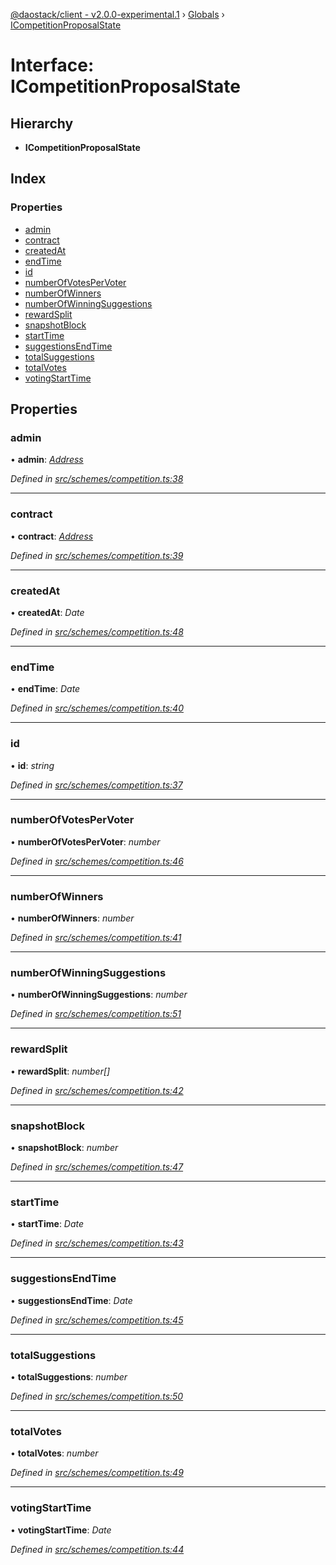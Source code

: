 [@daostack/client - v2.0.0-experimental.1](../README.md) › [Globals](../globals.md) › [ICompetitionProposalState](icompetitionproposalstate.md)

# Interface: ICompetitionProposalState

## Hierarchy

* **ICompetitionProposalState**

## Index

### Properties

* [admin](icompetitionproposalstate.md#admin)
* [contract](icompetitionproposalstate.md#contract)
* [createdAt](icompetitionproposalstate.md#createdat)
* [endTime](icompetitionproposalstate.md#endtime)
* [id](icompetitionproposalstate.md#id)
* [numberOfVotesPerVoter](icompetitionproposalstate.md#numberofvotespervoter)
* [numberOfWinners](icompetitionproposalstate.md#numberofwinners)
* [numberOfWinningSuggestions](icompetitionproposalstate.md#numberofwinningsuggestions)
* [rewardSplit](icompetitionproposalstate.md#rewardsplit)
* [snapshotBlock](icompetitionproposalstate.md#snapshotblock)
* [startTime](icompetitionproposalstate.md#starttime)
* [suggestionsEndTime](icompetitionproposalstate.md#suggestionsendtime)
* [totalSuggestions](icompetitionproposalstate.md#totalsuggestions)
* [totalVotes](icompetitionproposalstate.md#totalvotes)
* [votingStartTime](icompetitionproposalstate.md#votingstarttime)

## Properties

###  admin

• **admin**: *[Address](../globals.md#address)*

*Defined in [src/schemes/competition.ts:38](https://github.com/daostack/client/blob/6c661ff/src/schemes/competition.ts#L38)*

___

###  contract

• **contract**: *[Address](../globals.md#address)*

*Defined in [src/schemes/competition.ts:39](https://github.com/daostack/client/blob/6c661ff/src/schemes/competition.ts#L39)*

___

###  createdAt

• **createdAt**: *Date*

*Defined in [src/schemes/competition.ts:48](https://github.com/daostack/client/blob/6c661ff/src/schemes/competition.ts#L48)*

___

###  endTime

• **endTime**: *Date*

*Defined in [src/schemes/competition.ts:40](https://github.com/daostack/client/blob/6c661ff/src/schemes/competition.ts#L40)*

___

###  id

• **id**: *string*

*Defined in [src/schemes/competition.ts:37](https://github.com/daostack/client/blob/6c661ff/src/schemes/competition.ts#L37)*

___

###  numberOfVotesPerVoter

• **numberOfVotesPerVoter**: *number*

*Defined in [src/schemes/competition.ts:46](https://github.com/daostack/client/blob/6c661ff/src/schemes/competition.ts#L46)*

___

###  numberOfWinners

• **numberOfWinners**: *number*

*Defined in [src/schemes/competition.ts:41](https://github.com/daostack/client/blob/6c661ff/src/schemes/competition.ts#L41)*

___

###  numberOfWinningSuggestions

• **numberOfWinningSuggestions**: *number*

*Defined in [src/schemes/competition.ts:51](https://github.com/daostack/client/blob/6c661ff/src/schemes/competition.ts#L51)*

___

###  rewardSplit

• **rewardSplit**: *number[]*

*Defined in [src/schemes/competition.ts:42](https://github.com/daostack/client/blob/6c661ff/src/schemes/competition.ts#L42)*

___

###  snapshotBlock

• **snapshotBlock**: *number*

*Defined in [src/schemes/competition.ts:47](https://github.com/daostack/client/blob/6c661ff/src/schemes/competition.ts#L47)*

___

###  startTime

• **startTime**: *Date*

*Defined in [src/schemes/competition.ts:43](https://github.com/daostack/client/blob/6c661ff/src/schemes/competition.ts#L43)*

___

###  suggestionsEndTime

• **suggestionsEndTime**: *Date*

*Defined in [src/schemes/competition.ts:45](https://github.com/daostack/client/blob/6c661ff/src/schemes/competition.ts#L45)*

___

###  totalSuggestions

• **totalSuggestions**: *number*

*Defined in [src/schemes/competition.ts:50](https://github.com/daostack/client/blob/6c661ff/src/schemes/competition.ts#L50)*

___

###  totalVotes

• **totalVotes**: *number*

*Defined in [src/schemes/competition.ts:49](https://github.com/daostack/client/blob/6c661ff/src/schemes/competition.ts#L49)*

___

###  votingStartTime

• **votingStartTime**: *Date*

*Defined in [src/schemes/competition.ts:44](https://github.com/daostack/client/blob/6c661ff/src/schemes/competition.ts#L44)*
